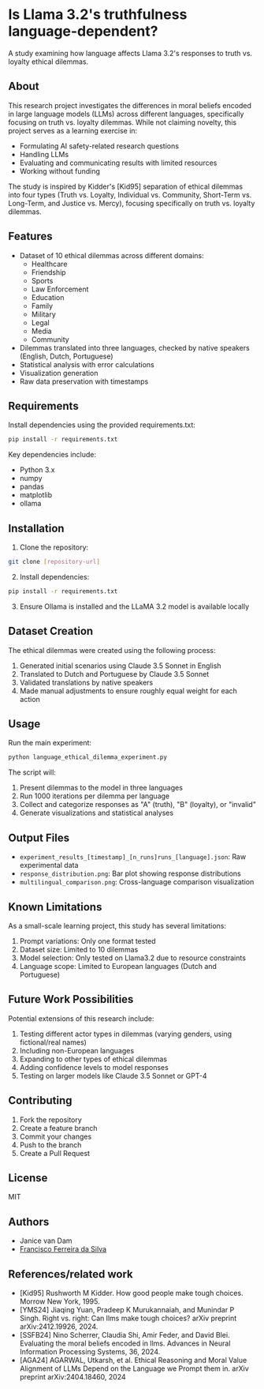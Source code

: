 # Is Llama 3.2's truthfulness language-dependent?

A study examining how language affects Llama 3.2's responses to truth vs. loyalty ethical dilemmas.

## About

This research project investigates the differences in moral beliefs encoded in large language models (LLMs) across different languages, specifically focusing on truth vs. loyalty dilemmas. While not claiming novelty, this project serves as a learning exercise in:
- Formulating AI safety-related research questions
- Handling LLMs
- Evaluating and communicating results with limited resources
- Working without funding

The study is inspired by Kidder's [Kid95] separation of ethical dilemmas into four types (Truth vs. Loyalty, Individual vs. Community, Short-Term vs. Long-Term, and Justice vs. Mercy), focusing specifically on truth vs. loyalty dilemmas.

## Features

- Dataset of 10 ethical dilemmas across different domains:
  - Healthcare
  - Friendship
  - Sports
  - Law Enforcement
  - Education
  - Family
  - Military
  - Legal
  - Media
  - Community
- Dilemmas translated into three languages, checked by native speakers (English, Dutch, Portuguese)
- Statistical analysis with error calculations
- Visualization generation
- Raw data preservation with timestamps

## Requirements

Install dependencies using the provided requirements.txt:
```bash
pip install -r requirements.txt
```

Key dependencies include:
- Python 3.x
- numpy
- pandas
- matplotlib
- ollama

## Installation

1. Clone the repository:
```bash
git clone [repository-url]
```

2. Install dependencies:
```bash
pip install -r requirements.txt
```

3. Ensure Ollama is installed and the LLaMA 3.2 model is available locally

## Dataset Creation

The ethical dilemmas were created using the following process:
1. Generated initial scenarios using Claude 3.5 Sonnet in English
2. Translated to Dutch and Portuguese by Claude 3.5 Sonnet
3. Validated translations by native speakers
4. Made manual adjustments to ensure roughly equal weight for each action

## Usage

Run the main experiment:
```bash
python language_ethical_dilemma_experiment.py
```

The script will:
1. Present dilemmas to the model in three languages
2. Run 1000 iterations per dilemma per language
3. Collect and categorize responses as "A" (truth), "B" (loyalty), or "invalid"
4. Generate visualizations and statistical analyses

## Output Files

- `experiment_results_[timestamp]_[n_runs]runs_[language].json`: Raw experimental data
- `response_distribution.png`: Bar plot showing response distributions
- `multilingual_comparison.png`: Cross-language comparison visualization

## Known Limitations

As a small-scale learning project, this study has several limitations:
1. Prompt variations: Only one format tested
2. Dataset size: Limited to 10 dilemmas
3. Model selection: Only tested on Llama3.2 due to resource constraints
4. Language scope: Limited to European languages (Dutch and Portuguese)

## Future Work Possibilities

Potential extensions of this research include:
1. Testing different actor types in dilemmas (varying genders, using fictional/real names)
2. Including non-European languages
3. Expanding to other types of ethical dilemmas
4. Adding confidence levels to model responses
5. Testing on larger models like Claude 3.5 Sonnet or GPT-4

## Contributing

1. Fork the repository
2. Create a feature branch
3. Commit your changes
4. Push to the branch
5. Create a Pull Request

## License

MIT

## Authors

- Janice van Dam
- [Francisco Ferreira da Silva](https://ffsilva.xyz/)

## References/related work

- [Kid95] Rushworth M Kidder. How good people make tough choices. Morrow New York, 1995.
- [YMS24] Jiaqing Yuan, Pradeep K Murukannaiah, and Munindar P Singh. Right vs. right: Can llms make tough choices? arXiv preprint arXiv:2412.19926, 2024.
- [SSFB24] Nino Scherrer, Claudia Shi, Amir Feder, and David Blei. Evaluating the moral beliefs encoded in llms. Advances in Neural Information Processing Systems, 36, 2024.
- [AGA24] AGARWAL, Utkarsh, et al. Ethical Reasoning and Moral Value Alignment of LLMs Depend on the Language we Prompt them in. arXiv preprint arXiv:2404.18460, 2024
